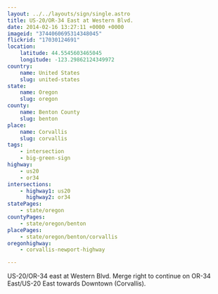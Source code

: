 ```yaml
---
layout: ../../layouts/sign/single.astro
title: US-20/OR-34 East at Western Blvd.
date: 2014-02-16 13:27:11 +0000 +0000
imageid: "3744060695314348045"
flickrid: "17030124691"
location:
    latitude: 44.5545603465045
    longitude: -123.29862124349972
country:
    name: United States
    slug: united-states
state:
    name: Oregon
    slug: oregon
county:
    name: Benton County
    slug: benton
place:
    name: Corvallis
    slug: corvallis
tags:
    - intersection
    - big-green-sign
highway:
    - us20
    - or34
intersections:
    - highway1: us20
      highway2: or34
statePages:
    - state/oregon
countyPages:
    - state/oregon/benton
placePages:
    - state/oregon/benton/corvallis
oregonhighway:
    - corvallis-newport-highway

---
```

US-20/OR-34 east at Western Blvd.  Merge right to continue on OR-34 East/US-20 East towards Downtown (Corvallis).